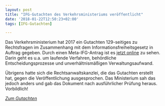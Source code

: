 ```yaml
---
layout: post
title: "IFG-Gutachten des Verkehrsministeriums veröffentlicht"
date: '2018-01-22T12:50:23+02:00'
tags: [IFG-Gutachten]

---
```


Das Verkehrsministerium hat 2017 ein Gutachten 129-seitiges zu Rechtsfragen im Zusammenhang mit dem Informationsfreiheitsgesetz in Auftrag gegeben. Durch einen Meta-IFG-Antrag ist es [jetzt online](https://fragdenstaat.de/anfrage/rechtsgutachten-zu-fragen-des-informationsfreiheitsgesetzes-des-bundes-ifg/#nachricht-81831) zu sehen. Darin geht es u.a. um laufende Verfahren, behördliche Entscheidungsprozesse und unverhältnismäßigen Verwaltungsaufwand.

Übrigens hatte sich die Rechtsanwaltskanzlei, die das Gutachten erstellt hat, gegen die Veröffentlichung ausgesprochen. Das Ministerium sah das jedoch anders und gab das Dokument nach ausführlicher Prüfung heraus. Vorbildlich!

*[Zum Gutachten](https://fragdenstaat.de/files/foi/81831/bmvi-ifg-gutachten.pdf)*
